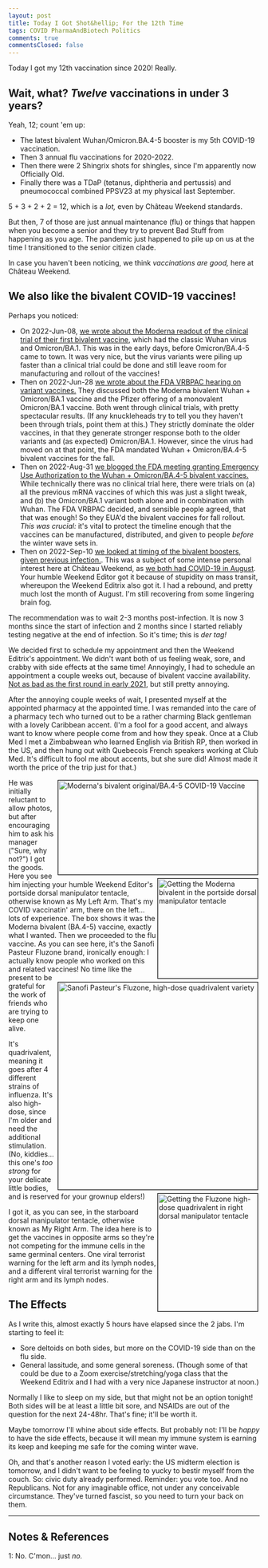 ```yaml
---
layout: post
title: Today I Got Shot&hellip; For the 12th Time
tags: COVID PharmaAndBiotech Politics
comments: true
commentsClosed: false
---
```


Today I got my 12th vaccination since 2020!  Really.  


## Wait, what?  _Twelve_ vaccinations in under 3 years?  

Yeah, 12; count 'em up:  
- The latest bivalent Wuhan/Omicron.BA.4-5 booster is my 5th COVID-19 vaccination.  
- Then 3 annual flu vaccinations for 2020-2022.  
- Then there were 2 Shingrix shots for shingles, since I'm apparently now Officially Old.  
- Finally there was a TDaP (tetanus, diphtheria and pertussis) and pneumococcal combined
  PPSV23 at my physical last September.  

5 + 3 + 2 + 2 = 12, which is a _lot,_ even by Ch&acirc;teau Weekend standards.  

But then, 7 of those are just annual maintenance (flu) or things that happen when you
become a senior and they try to prevent Bad Stuff from happening as you age.  The pandemic
just happened to pile up on us at the time I transitioned to the senior citizen clade.  

In case you haven't been noticing, we think _vaccinations are good,_ here at Ch&acirc;teau Weekend.  


## We also like the bivalent COVID-19 vaccines!  

Perhaps you noticed:  
- On 2022-Jun-08,
  [we wrote about the Moderna readout of the clinical trial of their first bivalent vaccine](https://www.someweekendreading.blog/moderna-omicron/),
  which had the classic Wuhan virus and Omicron/BA.1.  This was in the early days, before
  Omicron/BA.4-5 came to town.  It was very nice, but the virus variants were piling up
  faster than a clinical trial could be done and still leave room for manufacturing and
  rollout of the vaccines!  
- Then on 2022-Jun-28 [we wrote about the FDA VRBPAC hearing on variant vaccines.](https://www.someweekendreading.blog/fda-vrbpac-variant-boosters/)
  They discussed both the Moderna bivalent Wuhan + Omicron/BA.1 vaccine and the Pfizer
  offering of a monovalent Omicron/BA.1 vaccine.  Both went through clinical trials, with
  pretty spectacular results.  (If any knuckleheads try to tell you they haven't been
  through trials, point them at this.)  They strictly dominate the older vaccines, in that they
  generate stronger response both to the older variants and (as expected) Omicron/BA.1.
  However, since the virus had moved on at that point, the FDA mandated Wuhan +
  Omicron/BA.4-5 bivalent vaccines for the fall.  
- Then on 2022-Aug-31
  [we blogged the FDA meeting granting Emergency Use Authorization to the Wuhan + Omicron/BA.4-5 bivalent vaccines.](https://www.someweekendreading.blog/fda-bivalent-omicron-eua/)
  While technically there was no clinical trial here, there were trials on (a) all the
  previous mRNA vaccines of which this was just a slight tweak, and (b) the Omicron/BA.1
  variant both alone and in combination with Wuhan.  The FDA VRBPAC decided, and sensible
  people agreed, that that was enough!  So they EUA'd the bivalent vaccines for fall
  rollout.  _This was crucial:_ it's vital to protect the timeline enough that the
  vaccines can be manufactured, distributed, and given to people _before_ the winter wave
  sets in.  
- Then on 2022-Sep-10 [we looked at timing of the bivalent boosters, given previous infection.](https://www.someweekendreading.blog/timing-bivalent-boosters/).
  This was a subject of some intense personal interest here at Ch&acirc;teau Weekend, as
  [we both had COVID-19 in August](https://www.someweekendreading.blog/covid-index-post/).
  Your humble Weekend Editor got it because of stupidity on mass transit, whereupon the
  Weekend Editrix also got it.  I had a rebound, and pretty much lost the month of
  August.  I'm still recovering from some lingering brain fog.  
  
The recommendation was to wait 2-3 months post-infection.  It is now 3 months since the
start of infection and 2 months since I started reliably testing negative at the end of
infection.  So it's time; this is _der tag!_  

We decided first to schedule my appointment and then the Weekend Editrix's appointment.
We didn't want both of us feeling weak, sore, and crabby with side effects at the same 
time!  Annoyingly, I had to schedule an appointment a couple weeks out, because of
bivalent vaccine availability.  [Not as bad as the first round in early 2021](https://www.someweekendreading.blog/today-i-got-shot/),
but still pretty annoying.  

After the annoying couple weeks of wait, I presented myself at the appointed pharmacy at the
appointed time.  I was remanded into the care of a pharmacy tech who turned out to be a
rather charming Black gentleman with a lovely Caribbean accent.  (I'm a fool for a good
accent, and always want to know where people come from and how they speak.  Once at a Club
Med I met a Zimbabwean who learned English via British RP, then worked in the US, and then
hung out with Quebecois French speakers working at Club Med.  It's difficult to fool me
about accents, but she sure did!  Almost made it worth the price of the trip just for
that.)  

<img src="{{ site.baseurl }}/images/2022-11-07-today-i-got-shot-10th-time-vax-1.jpg" width="400" height="189" alt="Moderna's bivalent original/BA.4-5 COVID-19 Vaccine" title="Moderna's bivalent original/BA.4-5 COVID-19 Vaccine" style="float: right; margin: 3px 3px 3px 3px; border: 1px solid #000000;">
<img src="{{ site.baseurl }}/images/2022-11-07-today-i-got-shot-10th-time-vax-1a.jpg" width="200" height="200" alt="Getting the Moderna bivalent in the portside dorsal manipulator tentacle" title="Getting the Moderna bivalent in the portside dorsal manipulator tentacle" style="float: right; margin: 3px 3px 3px 3px; border: 1px solid #000000;">
He was initially reluctant to allow photos, but after encouraging him to ask his manager
("Sure, why not?") I got the goods.  Here you see him injecting your humble Weekend
Editor's portside dorsal manipulator tentacle, otherwise known as My Left Arm.  That's my
COVID vaccinatin' arm, there on the left&hellip; lots of experience.  The box shows it was
the Moderna bivalent (BA.4-5) vaccine, exactly what I wanted.  

<img src="{{ site.baseurl }}/images/2022-11-07-today-i-got-shot-10th-time-vax-2.jpg" width="400" height="416" alt="Sanofi Pasteur's Fluzone, high-dose quadrivalent variety" title="Sanofi Pasteur's Fluzone, high-dose quadrivalent variety" style="float: right; margin: 3px 3px 3px 3px; border: 1px solid #000000;">
<img src="{{ site.baseurl }}/images/2022-11-07-today-i-got-shot-10th-time-vax-2a.jpg" width="200" height="236" alt="Getting the Fluzone high-dose quadrivalent in right dorsal manipulator tentacle" title="Getting the Fluzone high-dose quadrivalent in right dorsal manipulator tentacle" style="float: right; margin: 3px 3px 3px 3px; border: 1px solid #000000;">
Then we proceeded to the flu vaccine.  As you can see here, it's the Sanofi Pasteur
Fluzone brand, ironically enough: I actually know people who worked on this and related
vaccines!  No time like the present to be grateful for the work of friends who are trying
to keep one alive.  

It's quadrivalent, meaning it goes after 4 different strains of influenza.  It's also
high-dose, since I'm older and need the additional stimulation.  (No, kiddies&hellip; this
one's _too strong_ for your delicate little bodies, and is reserved for your grownup elders!)  

I got it, as you can see, in the starboard dorsal manipulator tentacle, otherwise known as
My Right Arm.  The idea here is to get the vaccines in opposite arms so they're not
competing for the immune cells in the same germinal centers.  One viral terrorist warning
for the left arm and its lymph nodes, and a different viral terrorist warning for the
right arm and its lymph nodes.  


## The Effects  

As I write this, almost exactly 5 hours have elapsed since the 2 jabs.  I'm starting to
feel it:  
- Sore deltoids on both sides, but more on the COVID-19 side than on the flu side.  
- General lassitude, and some general soreness.  (Though some of that could be due to a
  Zoom exercise/stretching/yoga class that the Weekend Editrix and I had with a very nice
  Japanese instructor at noon.)  
  
Normally I like to sleep on my side, but that might not be an option tonight!  Both sides
will be at least a little bit sore, and NSAIDs are out of the question for the next
24-48hr.  That's fine; it'll be worth it.  

Maybe tomorrow I'll whine about side effects.  But probably not: I'll be _happy_ to have
the side effects, because it will mean my immune system is earning its keep and keeping me
safe for the coming winter wave.

Oh, and that's another reason I voted early: the US midterm election is tomorrow, and I
didn't want to be feeling to yucky to bestir myself from the couch.  So: civic duty
already performed.  Reminder: you vote too. And no Republicans. Not for any imaginable
office, not under any conceivable circumstance.  They've turned fascist, so you need to
turn your back on them.  

---

## Notes &amp; References  

<!--
<sup id="fn1a">[[1]](#fn1)</sup>

<a id="fn1">1</a>: ***, ["***"](***), *** [↩](#fn1a)  

<a href="{{ site.baseurl }}/images/***">
  <img src="{{ site.baseurl }}/images/***" width="400" height="***" alt="***" title="***" style="float: right; margin: 3px 3px 3px 3px; border: 1px solid #000000;">
</a>

<iframe width="400" height="224" src="***" allow="accelerometer; encrypted-media; gyroscope; picture-in-picture" allowfullscreen style="float: right; margin: 3px 3px 3px 3px; border: 1px solid #000000;"></iframe>
-->

<a id="fn1">1</a>: No.  C'mon&hellip; just _no._  
